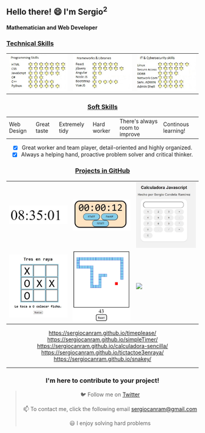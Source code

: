  ## Hello there! 😄 I'm Sergio<sup>2</sup>

 #### Mathematician and Web Developer 

 ### <u> Technical Skills </u>

<table>
  <tr>
    <td><img src="skills1.jpg" alt="probando"></td>
    <td><img src="skills2.jpg" alt="probando"></td>
    <td><img src="skills3.jpg" alt="probando"></td>
  </tr>
</table>

<center>
 
 ### <u> Soft Skills </u>
 <table>
  <tr>   
    <td>    
Web Design
   <td>
Great taste
   <td>
Extremely tidy
    <td>    
Hard worker
   <td>
There's always room to improve 
   <td>
Continous learning! 
   </tr>
</table>


- [x] Great worker and team player, detail-oriented and highly organized.
- [x] Always a helping hand, proactive problem solver and critical thinker.

 ### <u> Projects in GitHub </u>

 |                             |                             |                             |
|-----------------------------|-----------------------------|-----------------------------|
| <img width="200" src="00-SimpleWatch.JPG">| <img width="200" src="01-SimpleTimer.JPG">| <img width="200" src="02-SimpleCalculator.JPG">|
| <img width="200" src="03-SimpleTicTacToe.JPG">| <img width="200" src="04-Snakey.jpg">| <img width="200" src="url6">|


 https://sergiocanram.github.io/timeplease/
 https://sergiocanram.github.io/simpleTimer/
 https://sergiocanram.github.io/calculadora-sencilla/
 https://sergiocanram.github.io/tictactoe3enraya/
 https://sergiocanram.github.io/snakey/




---
  
 ### I'm here to contribute to your project!


> 🐦 Follow me on [Twitter](https://twitter.com/SergioCanRam)
> 
> 📫 To contact me, click the following email <sergiocanram@gmail.com>
>
> 😃 I enjoy solving hard problems


